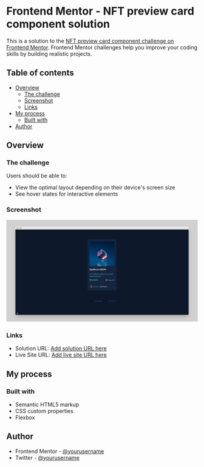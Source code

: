 # Frontend Mentor - NFT preview card component solution

This is a solution to the [NFT preview card component challenge on Frontend Mentor](https://www.frontendmentor.io/solutions/card-practice-using-bem-and-flexbox-L76iF4PL9). Frontend Mentor challenges help you improve your coding skills by building realistic projects. 

## Table of contents

- [Overview](#overview)
  - [The challenge](#the-challenge)
  - [Screenshot](#screenshot)
  - [Links](#links)
- [My process](#my-process)
  - [Built with](#built-with)
- [Author](#author)

## Overview

### The challenge

Users should be able to:

- View the optimal layout depending on their device's screen size
- See hover states for interactive elements

### Screenshot

![](./images/screenshot.png)

### Links

- Solution URL: [Add solution URL here](https://www.frontendmentor.io/solutions/card-practice-using-bem-and-flexbox-L76iF4PL9)
- Live Site URL: [Add live site URL here](https://fm-nft-card-component.netlify.app/)

## My process

### Built with

- Semantic HTML5 markup
- CSS custom properties
- Flexbox

## Author

- Frontend Mentor - [@yourusername](https://www.frontendmentor.io/profile/GonzaloGauna)
- Twitter - [@yourusername](https://twitter.com/gonzalogaunaDev)
